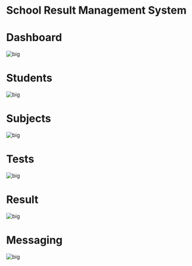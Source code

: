 # School Result Management System

# Dashboard
<img src="https://drive.google.com/uc?export=view&id=1vjunBIVwhIJ2JVqXyfczIZ7okNIH1HL-" alt="big" />

# Students
<img src="https://drive.google.com/uc?export=view&id=1TH6yx1xS-GGPQp3OL7GhIDU1w1Y8WZAN" alt="big" />

# Subjects
<img src="https://drive.google.com/uc?export=view&id=1QqzcZ_aO-6V6b_M9EGduXYVVWW0Pohrn" alt="big" />

# Tests
<img src="https://drive.google.com/uc?export=view&id=137vxFMg6A-lRyqbP4uKHnQsIqGocJ7ak" alt="big" />

# Result
<img src="https://drive.google.com/uc?export=view&id=1DZNaNuul9dPUOrTBWaFIUaAUcYbE-oZp" alt="big" />

# Messaging
<img src="https://drive.google.com/uc?export=view&id=1kC2jMrvgIXgJrWeW0D06B5QniT7FmEcU" alt="big" />




